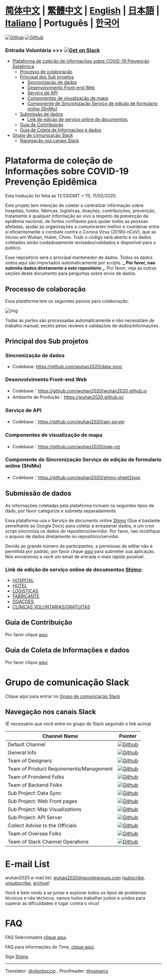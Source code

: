 # [简体中文](./README.md) | [繁體中文](./README_TW.md) | [English](./README.md) | [日本語](./README_JP.md) | [Italiano](./README_IT.md) | Português | [한국어](./README_KO.md) <!-- omit in toc -->

[![Github](https://img.shields.io/badge/wuhan2020-Community%20Website-green.svg?style=for-the-badge&colorB=red)](https://community.wuhan2020.org.cn/en-us/)
[![Github](https://img.shields.io/badge/wuhan2020-OFFICIAL%20ANNOUNCEMENT-green.svg?style=for-the-badge&colorB=red)](https://community.wuhan2020.org.cn/en-us/blog/wuhan2020-official-announcement.html)

### Entrada Voluntária         >>> [![Get on Slack](https://img.shields.io/badge/slack-join-orange.svg)](https://join.slack.com/t/wuhan2020/shared_invite/enQtOTQxMTU4MzgyNTYwLWIxMTMyNWI4NWE2YTk3NGRjZGJhMjUzNmJhMjg1MDQ3OTEzNDE5NGY4MWFhMjRlYWU4MmE3ZGQyOGU4N2YwMzY)

- [Plataforma de coleção de informações sobre COVID-19 Prevenção Epidêmica ](#plataforma-de-coleção-de-informações-sobre-COVID-19-prevenção-epidêmica)
  - [Processo de colaboração](#process-de-colaboracao)
  - [Principal dos Sub projetos](#principal-dos-sub-projetos)
    - [Sincronização de dados](#sincronizacao-de-dados)
    - [Desenvolvimento Front-end Web](#desenvolviment-front-end-web)
    - [Serviço de API](#servico-de-api)
    - [Componentes de visualização de mapa](#componentes-de-visualicacao-de-mapa)
    - [Componente de Sincronização Serviço de edição de formulario online (ShiMo)](#componente-de-sincronizacao-servico-de-edicao-de-formulario-online-(ShiMo))
  - [Submissão de dados](#submissao-de-dados)
    - [Link de edição de serviço online de documentos: ](#link-de-edicao-de-servico-online-de-documentos)
  - [Guia de Contribuição](#guia-de-contribuicao)
  - [Guia de Coleta de Informações e dados](#guia-de-coleta-de-informações-e-dados)
- [Grupo de comunicação Slack](#grupo-de-comunicacao-slack)
  - [Navegação nos canais Slack](#navegacao-nos-canais-slack)

# Plataforma de coleção de Informações sobre COVID-19 Prevenção Epidêmica
Esta tradução foi feita as 13:53(GMT + 11), 11/02/2020.

Este projeto tem intenção de coletar e centralizar informação sobre hospitais, hotéis, fábricas, logísticas, doações, contribuições, prevenção, tratamento e qualquer informação ao vivo a respeito da prevenção da epidêmia nacional, de fontes confiáveis para ajudar todos as pessoas afetadas, ajudar as organizações a comunicarem melhor e coordenar entre si eficientemente o combate contra o Corona Virus (20190-nCoV), que se iniciou em Wuhan, Hubei, Chine. Todo o código será aberto e os dados coletados serão cuidadosamente revisados/validados e disponível para o publico.

Esse repositório será o principal mantenedor de dados. Todos os dados vistos aqui são importados automaticamente por scripts. **_ Por favor, nao submita dados diretamente a este repositório _**. Por favor, veja as outras seções deste documento para perguntas sobre envio de dados.


## Processo de colaboração

Essa plataforma tem os seguintes passos para colaboração:

![img](https://yokii.cn/i/en.jpg)

Todas as partes são processadas automaticamente e não necessitam de trabalho manual, exceto pelos reviews e validações de dados/informações.

##  Principal dos Sub projetos

### Sincronização de dados

- Codebase: https://github.com/wuhan2020/data-sync

### Desenvolvimento Front-end Web

- Codebase：https://github.com/wuhan2020/wuhan2020.github.io
- Ambiente de Produção：https://wuhan2020.github.io/

### Serviço de API

- Codebase：https://github.com/wuhan2020/api-server

### Componentes de visualização de mapa

- Codebase：https://github.com/wuhan2020/map-viz

### Componente de Sincronização Serviço de edição de formulario online (ShiMo)

- Codebase：https://github.com/wuhan2020/shimo-sheet2json

## Submissão de dados

As informações coletadas pela plataforma incluem os seguintes tipos de dado, por favor categorize e submeta separadamente.

Essa plataforma usa o Serviço de documento online [Shimo](https://shimo.im/welcome) (Que é bastante semelhante ao Google Docs) para coletar a armazenar dados, e um cron script sincroniza os dados do repositório/servidor. Por favor, nao modifique o arquivo de dados diretamente no repositório/servidor.

Devido ao grande número de participantes, a permissao de editar não é permitida por padrão, por favor clique [aqui](https://shimo.im/forms/YVJkGrGCWwQPTpqY/fill) para submeter sua aplicação. Nós enviaremos a você um email de entrada o mais rápido possível.

### Link de edição de serviço online de documentos [Shimo](https://shimo.im/welcome):

- [HOSPITAL](https://shimo.im/sheets/q6WP3DpKKgVW63Pr/4WbFN/)
- [HOTEL](https://shimo.im/sheets/Hd9C3QytrJK3RWxG/z1rye/)
- [LOGISTICAS](https://shimo.im/sheets/RTHXp3ghtKXY3GcC/MODOC/)
- [FABRICANTE](https://shimo.im/sheets/pchvJ6ddyRHHdXtv/MODOC/)
- [DOAÇOES](https://shimo.im/sheets/W3gxW6cwkYTDY6DD/)
- [CLINICAS VOLUNTARIAS/GRATUITAS](https://shimo.im/sheets/JgXjYCJJTRQxJ3GP/MODOC/)

## Guia de Contribuição

Por favor clique [aqui](./CONTRIBUTING_EN.md)

## Guia de Coleta de Informações e dados
Por favor clique [aqui](./INFORMATION_GUIDE_EN.md)

# Grupo de comunicação Slack

Clique aqui para entrar no [Grupo de comunicação Slack](https://join.slack.com/t/wuhan2020/shared_invite/enQtOTQxMTU4MzgyNTYwLWIxMTMyNWI4NWE2YTk3NGRjZGJhMjUzNmJhMjg1MDQ3OTEzNDE5NGY4MWFhMjRlYWU4MmE3ZGQyOGU4N2YwMzY)

## Navegação nos canais Slack

(É necessário que você entre no grupo do Slack seguindo o link acima)

| Channel Name               | Pointer              |
|----------------------------|----------------------|
| Default Channel               | [![Github](https://img.shields.io/badge/Slack%20Channel-%23anti--2019--ncov-green.svg?style=flat-square&colorB=blue)](https://app.slack.com/client/TT5U1VCPQ/CSS83MZUK)              |
| General Info           | [![Github](https://img.shields.io/badge/Slack%20Channel-%23general-green.svg?style=flat-square&colorB=blue)](https://app.slack.com/client/TT5U1VCPQ/CSTGKFRCH)                       |
| Team of Designers             | [![Github](https://img.shields.io/badge/Slack%20Channel-%23team--designer-green.svg?style=flat-square&colorB=blue)](https://app.slack.com/client/TT5U1VCPQ/CT70SHJQ0)                |
| Team of Product Requirements/Management     | [![Github](https://img.shields.io/badge/Slack%20Channel-%23team--requirement--management-green.svg?style=flat-square&colorB=blue)](https://app.slack.com/client/TT5U1VCPQ/CT99VDWS2) |
| Team of Frondend Folks            | [![Github](https://img.shields.io/badge/Slack%20Channel-%23team--frontend-green.svg?style=flat-square&colorB=blue)](https://app.slack.com/client/TT5U1VCPQ/CT93L48H5)                |
| Team of Backend Folks             | [![Github](https://img.shields.io/badge/Slack%20Channel-%23team--backend-green.svg?style=flat-square&colorB=blue)](https://app.slack.com/client/TT5U1VCPQ/CT93MCEJK)                 |
| Sub Project: Data Sync       | [![Github](https://img.shields.io/badge/Slack%20Channel-%23proj--data--sync-green.svg?style=flat-square&colorB=blue)](https://app.slack.com/client/TT5U1VCPQ/CT4AV807P)              |
| Sub Project: Web Front pages    | [![Github](https://img.shields.io/badge/Slack%20Channel-%23proj--front--pages-green.svg?style=flat-square&colorB=blue)](https://app.slack.com/client/TT5U1VCPQ/CSTPXN533)            |
| Sub Project: Map Visualizations | [![Github](https://img.shields.io/badge/Slack%20Channel-%23proj--map--visualization-green.svg?style=flat-square&colorB=blue)](https://app.slack.com/client/TT5U1VCPQ/CT6HW3X8E)      |
| Sub Project: API Server      | [![Github](https://img.shields.io/badge/Slack%20Channel-%23api--server-green.svg?style=flat-square&colorB=blue)](https://app.slack.com/client/TT5U1VCPQ/CT3V5CDKJ)                   |
| Collect Advise to the Officials       | [![Github](https://img.shields.io/badge/Slack%20Channel-%23help--advisement-green.svg?style=flat-square&colorB=blue)](https://app.slack.com/client/TT5U1VCPQ/CT7AABP53)              |
| Team of Oversea Folks               | [![Github](https://img.shields.io/badge/Slack%20Channel-%23team--overseas-green.svg?style=flat-square&colorB=blue)](https://app.slack.com/client/TT5U1VCPQ/CTAM5R65U)                |
| Team of Slack Channel Operations      | [![Github](https://img.shields.io/badge/Slack%20Channel-%23proj--operation-green.svg?style=flat-square&colorB=blue)](https://app.slack.com/client/TT5U1VCPQ/CSX1X74M9)               |

# E-mail List

wuhan2020 e-mail list: [wuhan2020@googlegroups.com](https://groups.google.com/forum/#!forum/wuhan2020) ([subscribe](mailto:wuhan2020+subscribe@googlegroups.com), [unsubscribe](mailto:wuhan2020+unsubscribe@googlegroups.com), [archive](https://groups.google.com/forum/#!forum/wuhan2020))

Você é bem vindo a se juntar e explorar todos os tipos de problemas técnicos e não técnicos, vamos todos trabalhar juntos e unidos para superar as dificuldades e lugar contra o vírus!

# FAQ

FAQ Selecionados [clique aqui](https://community.wuhan2020.org.cn/en-us/docs/overview/faq.html).

FAQ para informações do Time, [clique aqui](https://shimo.im/docs/JqX9CvrqphPV9T3J/).

Siga [Shimo](https://shimo.im/docs/DdWvXvtvpxrqrJ83)

---
Translator: [@vitorboccio](https://github.com/vitorboccio) , Proofreader: [@osmarcs](https://github.com/osmarcs)
